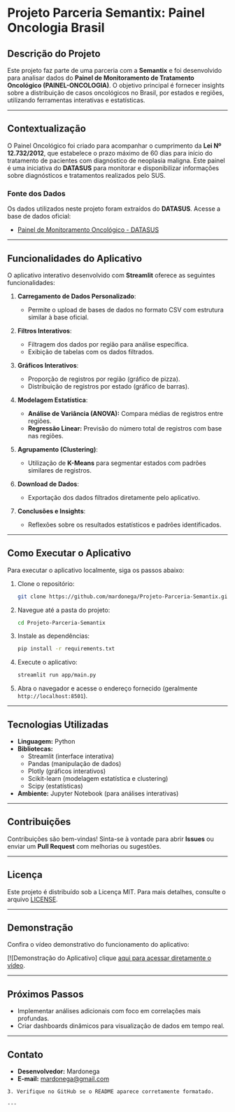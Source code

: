 
# **Projeto Parceria Semantix: Painel Oncologia Brasil**

## **Descrição do Projeto**
Este projeto faz parte de uma parceria com a **Semantix** e foi desenvolvido para analisar dados do **Painel de Monitoramento de Tratamento Oncológico (PAINEL-ONCOLOGIA)**. O objetivo principal é fornecer insights sobre a distribuição de casos oncológicos no Brasil, por estados e regiões, utilizando ferramentas interativas e estatísticas.

---

## **Contextualização**
O Painel Oncológico foi criado para acompanhar o cumprimento da **Lei Nº 12.732/2012**, que estabelece o prazo máximo de 60 dias para início do tratamento de pacientes com diagnóstico de neoplasia maligna. Este painel é uma iniciativa do **DATASUS** para monitorar e disponibilizar informações sobre diagnósticos e tratamentos realizados pelo SUS.

### **Fonte dos Dados**
Os dados utilizados neste projeto foram extraídos do **DATASUS**. Acesse a base de dados oficial:
- [Painel de Monitoramento Oncológico - DATASUS](http://tabnet.datasus.gov.br/cgi/dhdat.exe?PAINEL_ONCO/PAINEL_ONCOLOGIABR.def)

---

## **Funcionalidades do Aplicativo**
O aplicativo interativo desenvolvido com **Streamlit** oferece as seguintes funcionalidades:

1. **Carregamento de Dados Personalizado**:
   - Permite o upload de bases de dados no formato CSV com estrutura similar à base oficial.
   
2. **Filtros Interativos**:
   - Filtragem dos dados por região para análise específica.
   - Exibição de tabelas com os dados filtrados.

3. **Gráficos Interativos**:
   - Proporção de registros por região (gráfico de pizza).
   - Distribuição de registros por estado (gráfico de barras).

4. **Modelagem Estatística**:
   - **Análise de Variância (ANOVA):** Compara médias de registros entre regiões.
   - **Regressão Linear:** Previsão do número total de registros com base nas regiões.

5. **Agrupamento (Clustering)**:
   - Utilização de **K-Means** para segmentar estados com padrões similares de registros.

6. **Download de Dados**:
   - Exportação dos dados filtrados diretamente pelo aplicativo.

7. **Conclusões e Insights**:
   - Reflexões sobre os resultados estatísticos e padrões identificados.

---

## **Como Executar o Aplicativo**
Para executar o aplicativo localmente, siga os passos abaixo:

1. Clone o repositório:
   ```bash
   git clone https://github.com/mardonega/Projeto-Parceria-Semantix.git
   ```
2. Navegue até a pasta do projeto:
   ```bash
   cd Projeto-Parceria-Semantix
   ```
3. Instale as dependências:
   ```bash
   pip install -r requirements.txt
   ```
4. Execute o aplicativo:
   ```bash
   streamlit run app/main.py
   ```
5. Abra o navegador e acesse o endereço fornecido (geralmente `http://localhost:8501`).

---

## **Tecnologias Utilizadas**
- **Linguagem:** Python
- **Bibliotecas:**
  - Streamlit (interface interativa)
  - Pandas (manipulação de dados)
  - Plotly (gráficos interativos)
  - Scikit-learn (modelagem estatística e clustering)
  - Scipy (estatísticas)
- **Ambiente:** Jupyter Notebook (para análises interativas)

---

## **Contribuições**
Contribuições são bem-vindas! Sinta-se à vontade para abrir **Issues** ou enviar um **Pull Request** com melhorias ou sugestões.

---

## **Licença**
Este projeto é distribuído sob a Licença MIT. Para mais detalhes, consulte o arquivo [LICENSE](LICENSE).

---

## **Demonstração**
Confira o vídeo demonstrativo do funcionamento do aplicativo:

[![Demonstração do Aplicativo] clique [aqui para acessar diretamente o vídeo](video/novo_video_semantix.webm).

---

## **Próximos Passos**
- Implementar análises adicionais com foco em correlações mais profundas.
- Criar dashboards dinâmicos para visualização de dados em tempo real.

---

## **Contato**
- **Desenvolvedor:** Mardonega  
- **E-mail:** [mardonega@gmail.com](mailto:mardonega@gmail.com)

 ```
3. Verifique no GitHub se o README aparece corretamente formatado.

---
